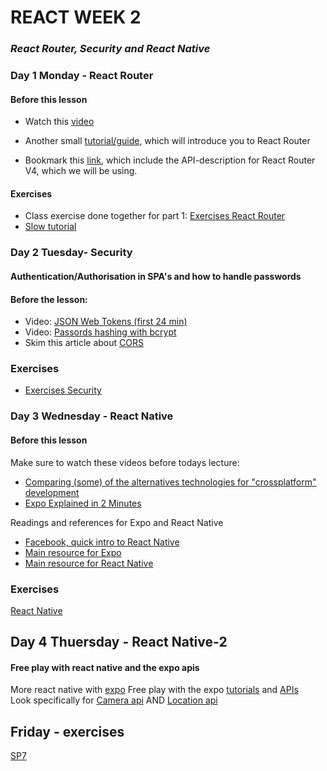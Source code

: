 # REACT WEEK 2
### *React Router, Security and React Native*

### Day 1 Monday - React Router

#### Before this lesson
- Watch this [video](https://www.youtube.com/watch?v=l9eyot_IXLY)

- Another small [tutorial/guide](https://www.sitepoint.com/react-router-v4-complete-guide/), which will introduce you to React Router
- Bookmark this [link](https://reacttraining.com/react-router/web/api/), which include the API-description for React Router V4, which we will be using.

#### Exercises
- Class exercise done together for part 1: [Exercises React Router](../../exercises/daily/REACT_W2D1_ROUTER_2.md)  
- [Slow tutorial](../../exercises/daily/REACT_W2D1_ROUTER_1.md)



### Day 2 Tuesday- Security 
#### Authentication/Authorisation in SPA's and how to handle passwords

#### Before the lesson:  
- Video: [JSON Web Tokens (first 24 min)](https://www.youtube.com/watch?v=oXxbB5kv9OA)
- Video: [Passords hashing with bcrypt](https://www.youtube.com/watch?v=O6cmuiTBZVs)
- Skim this article about [CORS](https://developer.mozilla.org/en-US/docs/Web/HTTP/CORS)


### Exercises
- [Exercises Security](../../daily/REACT_W2D2_Security.md) 

### Day 3 Wednesday - React Native

#### Before this lesson
Make sure to watch these videos before todays lecture:
- [Comparing (some) of the alternatives technologies for "crossplatform" development](https://www.youtube.com/watch?v=bnYJRYFsrSw)
- [Expo Explained in 2 Minutes](https://www.youtube.com/watch?v=IQI9aUlouMI)

Readings and references for Expo and React Native
- [Facebook, quick intro to React Native](https://facebook.github.io/react-native/)
- [Main resource for Expo](https://docs.expo.io/versions/latest/index.html)
- [Main resource for React Native](https://facebook.github.io/react-native/docs/getting-started.html)

### Exercises
[React Native](https://docs.google.com/document/d/1InOKIB8hLsjKCtjrqkgtQIDHDorMEvpE_j12MMvU1Vk/edit?usp=sharing)


## Day 4 Thuersday - React Native-2
#### Free play with react native and the expo apis
More react native with [expo](https://docs.expo.io/versions/v31.0.0/)
Free play with the expo [tutorials](https://docs.expo.io/versions/v31.0.0/tutorials/create-floatyplane-game.html) and [APIs](https://docs.expo.io/versions/v31.0.0/sdk/)   
Look specifically for [Camera api](https://docs.expo.io/versions/v31.0.0/sdk/camera) AND [Location api](https://docs.expo.io/versions/v31.0.0/sdk/location)

## Friday - exercises
[SP7](../../exercises/SPs/SP7.md)
